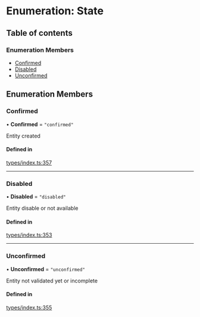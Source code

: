 # Enumeration: State

## Table of contents

### Enumeration Members

- [Confirmed](State.md#confirmed)
- [Disabled](State.md#disabled)
- [Unconfirmed](State.md#unconfirmed)

## Enumeration Members

### Confirmed

• **Confirmed** = ``"confirmed"``

Entity created

#### Defined in

[types/index.ts:357](https://github.com/nevermined-io/react-components/blob/4291ed4/catalog/src/types/index.ts#L357)

___

### Disabled

• **Disabled** = ``"disabled"``

Entity disable or not available

#### Defined in

[types/index.ts:353](https://github.com/nevermined-io/react-components/blob/4291ed4/catalog/src/types/index.ts#L353)

___

### Unconfirmed

• **Unconfirmed** = ``"unconfirmed"``

Entity not validated yet or incomplete

#### Defined in

[types/index.ts:355](https://github.com/nevermined-io/react-components/blob/4291ed4/catalog/src/types/index.ts#L355)
